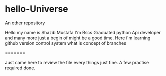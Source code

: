 # hello-Universe
An other repository

Hello my name is Shazib Mustafa 
I'm Bscs Graduated 
python Api developer and many more just a begin of might be a good time.
Here i'm learning github version control system what is concept of branches

=======

Just came here to review the file every things just fine. A few practise required done.
